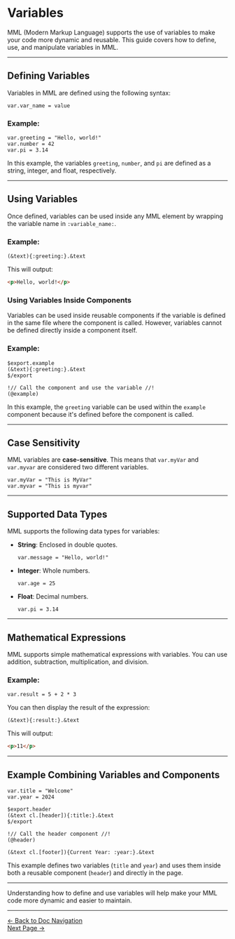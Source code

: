 # Variables

MML (Modern Markup Language) supports the use of variables to make your code more dynamic and reusable. This guide covers how to define, use, and manipulate variables in MML.

---

## Defining Variables

Variables in MML are defined using the following syntax:

```mml
var.var_name = value
```

### Example:

```mml
var.greeting = "Hello, world!"
var.number = 42
var.pi = 3.14
```

In this example, the variables `greeting`, `number`, and `pi` are defined as a string, integer, and float, respectively.

---

## Using Variables

Once defined, variables can be used inside any MML element by wrapping the variable name in `:variable_name:`.

### Example:

```mml
(&text){:greeting:}.&text
```

This will output:

```html
<p>Hello, world!</p>
```

### Using Variables Inside Components

Variables can be used inside reusable components if the variable is defined in the same file where the component is called. However, variables cannot be defined directly inside a component itself.

### Example:

```mml
$export.example
(&text){:greeting:}.&text
$/export

!// Call the component and use the variable //!
(@example)
```

In this example, the `greeting` variable can be used within the `example` component because it's defined before the component is called.

---

## Case Sensitivity

MML variables are **case-sensitive**. This means that `var.myVar` and `var.myvar` are considered two different variables.

```mml
var.myVar = "This is MyVar"
var.myvar = "This is myvar"
```

---

## Supported Data Types

MML supports the following data types for variables:

- **String**: Enclosed in double quotes.
  ```mml
  var.message = "Hello, world!"
  ```

- **Integer**: Whole numbers.
  ```mml
  var.age = 25
  ```

- **Float**: Decimal numbers.
  ```mml
  var.pi = 3.14
  ```

---

## Mathematical Expressions

MML supports simple mathematical expressions with variables. You can use addition, subtraction, multiplication, and division.

### Example:

```mml
var.result = 5 + 2 * 3
```

You can then display the result of the expression:

```mml
(&text){:result:}.&text
```

This will output:

```html
<p>11</p>
```

---

## Example Combining Variables and Components

```mml
var.title = "Welcome"
var.year = 2024

$export.header
(&text cl.[header]){:title:}.&text
$/export

!// Call the header component //!
(@header)

(&text cl.[footer]){Current Year: :year:}.&text
```

This example defines two variables (`title` and `year`) and uses them inside both a reusable component (`header`) and directly in the page.

---

Understanding how to define and use variables will help make your MML code more dynamic and easier to maintain.

---

[<- Back to Doc Navigation](./doc_nav.md)
<br>
[Next Page ->](./doc_maps.md)
